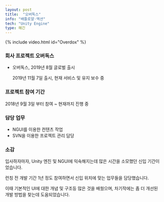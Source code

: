 ```yaml
---
layout: post
title:  "오버독스"
info: "배틀로얄·액션"
tech: "Unity Engine"
type: 해긴
---
```


{% include video.html id="Overdox" %}

### 회사 프로젝트 오버독스
* 오버독스, 2019년 8월 글로벌 출시

	2019년 11월 7일 출시, 현재 서비스 및 유지 보수 중
   
### 프로젝트 참여 기간
2018년 9월 3일 부터 참여 ~ 현재까지 진행 중

### 담당 업무
* NGUI를 이용한 컨텐츠 작업
* SVN을 이용한 프로젝트 관리 담당

### 소감
입사하자마자, Unity 엔진 및 NGUI에 익숙해지는데 많은 시간을 소모했던 신입 기간이었습니다. 

런칭 전 개발 기간 1년 정도 참여하면서 신입 위치에 맞는 업무들을 담당했습니다.

이때 기본적인 UI에 대한 개념 및 구조등 많은 것을 배웠으며, 차기작에는 좀 더 개선된 개발 방법을 찾는데 도움되었습니다.